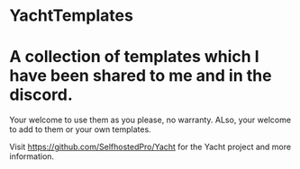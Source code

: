 # YachtTemplates

# A collection of templates which I have been shared to me and in the discord. 
Your welcome to use them as you please, no warranty. ALso, your welcome to add to them
or your own templates. 

Visit https://github.com/SelfhostedPro/Yacht for the Yacht project and more information. 
